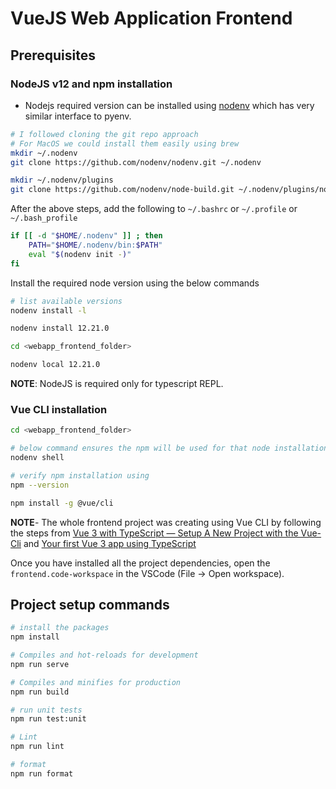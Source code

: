 # VueJS Web Application Frontend

## Prerequisites

### NodeJS v12 and npm installation

- Nodejs required version can be installed using [nodenv](https://github.com/nodenv/nodenv#installation) which has very similar interface to pyenv.

```Bash
# I followed cloning the git repo approach
# For MacOS we could install them easily using brew
mkdir ~/.nodenv
git clone https://github.com/nodenv/nodenv.git ~/.nodenv

mkdir ~/.nodenv/plugins
git clone https://github.com/nodenv/node-build.git ~/.nodenv/plugins/node-build
```

After the above steps, add the following to `~/.bashrc` or `~/.profile` or `~/.bash_profile`

```Bash
if [[ -d "$HOME/.nodenv" ]] ; then
    PATH="$HOME/.nodenv/bin:$PATH"
    eval "$(nodenv init -)"
fi
```

Install the required node version using the below commands

```Bash
# list available versions
nodenv install -l

nodenv install 12.21.0

cd <webapp_frontend_folder>

nodenv local 12.21.0
```

**NOTE**: NodeJS is required only for typescript REPL.

### Vue CLI installation

```Bash
cd <webapp_frontend_folder>

# below command ensures the npm will be used for that node installation
nodenv shell

# verify npm installation using
npm --version

npm install -g @vue/cli
```

**NOTE**- The whole frontend project was creating using Vue CLI by following the steps from [Vue 3 with TypeScript — Setup A New Project with the Vue-Cli](https://medium.com/vue-typescript/vue-3-with-typescript-setup-a-new-project-with-the-vue-cli-4ea806be7a91) and [Your first Vue 3 app using TypeScript](https://labs.thisdot.co/blog/your-first-vue-3-app-using-typescript)

Once you have installed all the project dependencies, open the `frontend.code-workspace` in the VSCode (File -> Open workspace).

## Project setup commands

```bash
# install the packages
npm install

# Compiles and hot-reloads for development
npm run serve

# Compiles and minifies for production
npm run build

# run unit tests
npm run test:unit

# Lint
npm run lint

# format
npm run format
```

